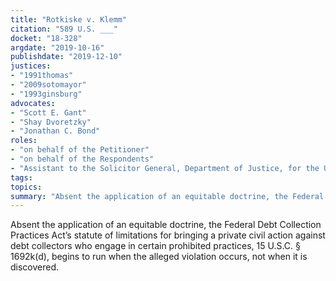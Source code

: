 ```yaml
---
title: "Rotkiske v. Klemm"
citation: "589 U.S. ___"
docket: "18-328"
argdate: "2019-10-16"
publishdate: "2019-12-10"
justices:
- "1991thomas"
- "2009sotomayor"
- "1993ginsburg"
advocates:
- "Scott E. Gant"
- "Shay Dvoretzky"
- "Jonathan C. Bond"
roles:
- "on behalf of the Petitioner"
- "on behalf of the Respondents"
- "Assistant to the Solicitor General, Department of Justice, for the United States, as amicus curiae, supporting the Respondents"
tags:
topics:
summary: "Absent the application of an equitable doctrine, the Federal Debt Collection Practices Act’s statute of limitations for bringing a private civil action against debt collectors who engage in certain prohibited practices, 15 U.S.C. § 1692k(d), begins to run when the alleged violation occurs, not when it is discovered."
---
```

Absent the application of an equitable doctrine, the Federal Debt Collection Practices Act’s statute of limitations for bringing a private civil action against debt collectors who engage in certain prohibited practices, 15 U.S.C. § 1692k(d), begins to run when the alleged violation occurs, not when it is discovered.
